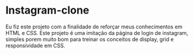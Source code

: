 # Instagram-clone
Eu fiz este projeto com a finalidade de reforçar meus conhecimentos em HTML e CSS.
Este projeto é uma imitação da página de login de instagram, simples porem muito bom para treinar os conceitos de display, grid e responsividade em CSS.
